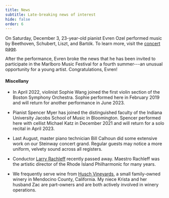 ```yaml
--- 
title: News  
subtitle: Late-breaking news of interest
hide: false
order: 6
---
```


On Saturday, December 3, 23-year-old pianist Evren Ozel performed music by Beethoven,
Schubert, Liszt, and Bartók. To learn more, visit the [concert page](concerts/2022/ozel2).

After the performance, Evren broke the news that he has been invited to participate in the
Marlboro Music Festival for a fourth summer---an unusual opportunity for a young artist.
Congratulations, Evren!

#### Miscellany

* In April 2022, violinist Sophie Wang joined the first violin section of the Boston
Symphony Orchestra. Sophie performed here in February 2019 and will return for another
performance in June 2023.

* Pianist Spencer Myer has joined the distinguished faculty of the Indiana University Jacobs
School of Music in Bloomington. Spencer performed here with cellist Michael Katz in December
2021 and will return for a solo recital in April 2023.

* Last August, master piano technician Bill Calhoun did some extensive work on our Steinway
concert grand. Regular guests may notice a more uniform, velvety sound across all registers.

* Conductor [Larry Rachleff](https://chicagoclassicalreview.com/2022/08/larry-rachleff-1955-2022/) 
recently passed away. Maestro Rachleff was the artistic director of the Rhode Island
Philharmonic for many years.

* We frequently serve wine from [Husch Vineyards](https://huschvineyards.com/newsletter.htm), 
a small family-owned winery in Mendocino County, California. My niece Krista and her husband
Zac are part-owners and are both actively involved in winery operations.

